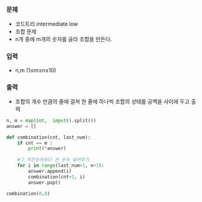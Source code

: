 ### 문제
* 코드트리 intermediate low
* 조합 문제
* n개 중에 m개의 숫자를 골라 조합을 만든다.


### 입력
* n,m (1≤m≤n≤10)

### 출력
* 조합의 개수 만큼의 줄에 걸쳐 한 줄에 하나씩 조합의 상태를 공백을 사이에 두고 출력

```python
n, m = map(int,  input().split())
answer = []

def combination(cnt, last_num):
    if cnt == m :
        print(*answer)
        
    #그 직전숫자보다 큰 숫자 넣어주기
    for i in range(last_num+1, n+1):
        answer.append(i)
        combination(cnt+1, i)
        answer.pop()

combination(0,0)
```
